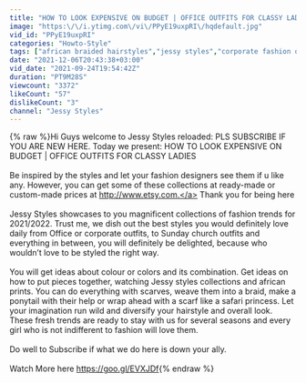 ```yaml
---
title: "HOW TO LOOK EXPENSIVE ON BUDGET | OFFICE OUTFITS FOR CLASSY LADIES"
image: "https:\/\/i.ytimg.com\/vi\/PPyE19uxpRI\/hqdefault.jpg"
vid_id: "PPyE19uxpRI"
categories: "Howto-Style"
tags: ["african braided hairstyles","jessy styles","corporate fashion outfits"]
date: "2021-12-06T20:43:38+03:00"
vid_date: "2021-09-24T19:54:42Z"
duration: "PT9M28S"
viewcount: "3372"
likeCount: "57"
dislikeCount: "3"
channel: "Jessy Styles"
---
```

{% raw %}Hi Guys welcome to Jessy Styles reloaded: PLS SUBSCRIBE IF YOU ARE NEW HERE. Today we present: HOW TO LOOK EXPENSIVE ON BUDGET | OFFICE OUTFITS FOR CLASSY LADIES<br /><br />Be inspired by the styles and  let your fashion designers see them if u like any. However, you can get some of these collections at ready-made or custom-made prices at <a rel="nofollow" target="blank" href="http://www.etsy.com.">http://www.etsy.com.</a> Thank you for being here<br /><br />Jessy Styles showcases to you magnificent collections of fashion trends for 2021/2022. Trust me, we dish out the best styles you would definitely love daily from Office or corporate outfits, to Sunday church outfits and everything in between, you will definitely be delighted, because who wouldn’t love to be styled the right way. <br /><br /> You will get ideas about colour or colors and its combination. Get ideas on how to put pieces together, watching Jessy styles collections and african prints. You can do everything with scarves, weave them into a braid, make a ponytail with their help or wrap ahead with a scarf like a safari princess. Let your imagination run wild and diversify your hairstyle and overall look.<br />These fresh trends are ready to stay with us for several seasons and every girl who is not indifferent to fashion will love them.<br /><br />Do well to Subscribe if what we do here is down your ally.<br /><br />Watch More here <a rel="nofollow" target="blank" href="https://goo.gl/EVXJDf">https://goo.gl/EVXJDf</a>{% endraw %}
